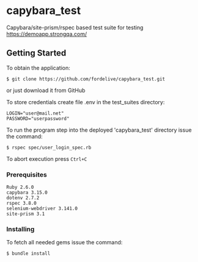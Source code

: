 # capybara_test

Capybara/site-prism/rspec based test suite for testing https://demoapp.strongqa.com/

## Getting Started

To obtain the application:

`$ git clone https://github.com/fordelive/capybara_test.git`

or just download it from GitHub

To store credentials create file .env in the test_suites directory:
```
LOGIN="user@mail.net"
PASSWORD="userpassword"
```
To run the program step into the deployed 'capybara_test' directory issue the command:

`$ rspec spec/user_login_spec.rb`

To abort execution press `Ctrl+C`

### Prerequisites

```
Ruby 2.6.0
capybara 3.15.0
dotenv 2.7.2
rspec 3.8.0
selenium-webdriver 3.141.0
site-prism 3.1
```

### Installing

To fetch all needed gems issue the command:

`$ bundle install`